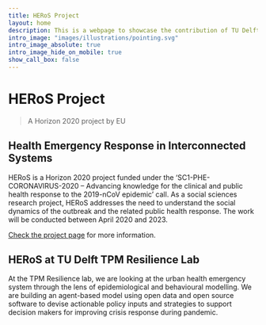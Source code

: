 ```yaml
---
title: HERoS Project
layout: home
description: This is a webpage to showcase the contribution of TU Delft TPM Resilience lab and fellow researchers in HERoS a Horizon 2020 project by EU.
intro_image: "images/illustrations/pointing.svg"
intro_image_absolute: true
intro_image_hide_on_mobile: true
show_call_box: false
---
```


# HERoS Project
> A Horizon 2020 project by EU
## Health Emergency Response in Interconnected Systems

HERoS is a Horizon 2020 project funded under the ‘SC1-PHE-CORONAVIRUS-2020 – Advancing knowledge for the clinical and
public health response to the 2019-nCoV epidemic’ call. As a social sciences research project, HERoS addresses the need
to understand the social dynamics of the outbreak and the related public health response. The work will be conducted
between April 2020 and 2023.

[Check the project page](https://www.heros-project.eu/) for more information.

## HERoS at TU Delft TPM Resilience Lab

At the TPM Resilience lab, we are looking at the urban health emergency system through the lens of epidemiological and
behavioural modelling. We are building an agent-based model using open data and open source software to devise
actionable policy inputs and strategies to support decision makers for improving crisis response during pandemic.
